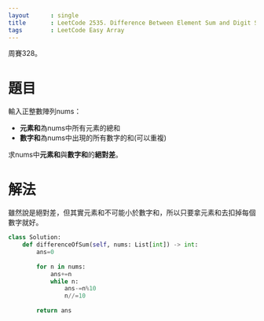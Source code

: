 ```yaml
--- 
layout      : single
title       : LeetCode 2535. Difference Between Element Sum and Digit Sum of an Array
tags        : LeetCode Easy Array
---
```

周賽328。

# 題目
輸入正整數陣列nums：  
- **元素和**為nums中所有元素的總和   
- **數字和**為nums中出現的所有數字的和(可以重複)  

求nums中**元素和**與**數字和**的**絕對差**。  

# 解法
雖然說是絕對差，但其實元素和不可能小於數字和，所以只要拿元素和去扣掉每個數字就好。  

```python
class Solution:
    def differenceOfSum(self, nums: List[int]) -> int:
        ans=0
        
        for n in nums:
            ans+=n
            while n:
                ans-=n%10
                n//=10
                
        return ans
```
